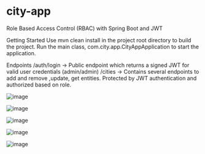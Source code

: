 # city-app

Role Based Access Control (RBAC) with Spring Boot and JWT

Getting Started
Use mvn clean install in the project root directory to build the project.
Run the main class, com.city.app.CityAppApplication to start the application.


Endpoints
/auth/login -> Public endpoint which returns a signed JWT for valid user credentials (admin/admin)
/cities -> Contains several endpoints to add and remove ,update, get entities. Protected by JWT authentication and authorized based on role.

![image](https://user-images.githubusercontent.com/21003713/177917439-902839a5-4e7c-4db0-ae7b-dfb7e804eab5.png)

![image](https://user-images.githubusercontent.com/21003713/177917480-d4ccd343-2b59-42d7-a16c-3aec9c03cd07.png)

![image](https://user-images.githubusercontent.com/21003713/177917584-cff6a199-0572-430d-bd28-a3c9a9cee3d1.png)

![image](https://user-images.githubusercontent.com/21003713/177917673-59c5b7fc-a1f8-46c5-abdb-bda3c7b6a7bb.png)

![image](https://user-images.githubusercontent.com/21003713/177918176-369e25dd-b4f2-48e0-bebc-0a7f539a74c8.png)
